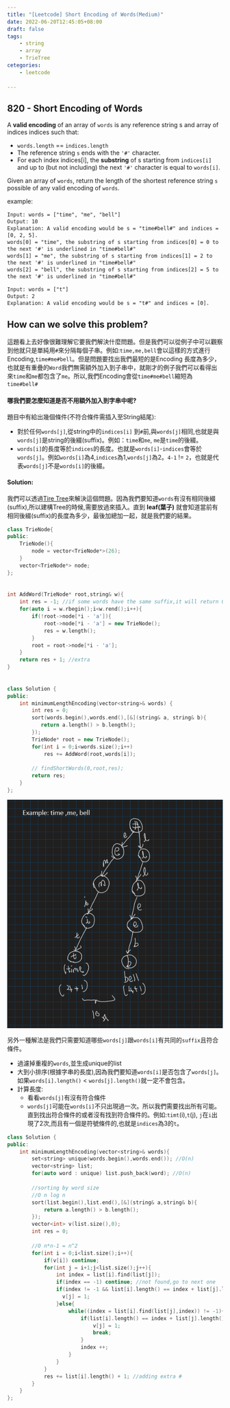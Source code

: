```yaml
---
title: "[Leetcode] Short Encoding of Words(Medium)"
date: 2022-06-20T12:45:05+08:00
draft: false
tags:
    - string
    - array
    - TrieTree
cetegories:
    - leetcode

---
```


## 820 - Short Encoding of Words
A **valid encoding** of an array of `words` is any reference string s and array of indices indices such that:  

* `words.length` == `indices.length`
* The reference string `s` ends with the `'#'` character.
* For each index indices[i], the **substring** of s starting from `indices[i]` and up to (but not including) the next `'#'` character is equal to `words[i]`.
  
Given an array of `words`, return the length of the shortest reference string `s` possible of any valid encoding of `words`.

example:  
```
Input: words = ["time", "me", "bell"]
Output: 10
Explanation: A valid encoding would be s = "time#bell#" and indices = [0, 2, 5].
words[0] = "time", the substring of s starting from indices[0] = 0 to the next '#' is underlined in "time#bell#"
words[1] = "me", the substring of s starting from indices[1] = 2 to the next '#' is underlined in "time#bell#"
words[2] = "bell", the substring of s starting from indices[2] = 5 to the next '#' is underlined in "time#bell#"
```

```
Input: words = ["t"]
Output: 2
Explanation: A valid encoding would be s = "t#" and indices = [0].
```

## How can we solve this problem?
這題看上去好像很難理解它要我們解決什麼問題。但是我們可以從例子中可以觀察到他就只是單純用`#`來分隔每個子串。例如:`time,me,bell`會以這樣的方式進行Encoding,`time#me#bell`。但是問題要找出我們最短的是Encoding 長度為多少，也就是有重疊的`Word`我們無需額外加入到子串中，就剛才的例子我們可以看得出來`time`和`me`都包含了`me`。所以,我們Encoding會從`time#me#bell`縮短為`time#bell#`

#### 哪我們要怎麼知道是否不用額外加入到字串中呢?
題目中有給出幾個條件(不符合條件需插入至String結尾):  
* 對於任何`words[j]`,從string中的`indices[i]` 到`#`前,與`words[j]`相同,也就是與`words[j]`是string的後綴(suffix)。例如：`time`和`me`, `me`是`time`的後綴。
* `words[i]`的長度等於`indices`的長度。也就是`words[i]`-`indices`會等於`words[j]`。例如`words[i]`為4,`indices`為1,`words[j]`為2。`4-1` != `2`，也就是代表`words[j]`不是`words[i]`的後綴。

#### Solution:
我們可以透過[Tire Tree](/notes/trietree)來解決這個問題。因為我們要知道`words`有沒有相同後綴(suffix),所以建構Tree的時候,需要放過來插入。直到 **leaf(葉子)** 就會知道當前有相同後綴(suffix)的長度為多少，最後加總加一起，就是我們要的結果。

```c++
class TrieNode{
public:
    TrieNode(){
        node = vector<TrieNode*>(26);
    }
    vector<TrieNode*> node; 
};

    
int AddWord(TrieNode* root,string& w){
    int res = -1; //if some words have the same suffix,it will return 0 ,-1+'#' = 0
    for(auto i = w.rbegin();i<w.rend();i++){
        if(!root->node[*i - 'a']){
            root->node[*i - 'a'] = new TrieNode();
            res = w.length();
        }
        root = root->node[*i - 'a'];
    }
    return res + 1; //extra 
}


class Solution {
public:
    int minimumLengthEncoding(vector<string>& words) {
        int res = 0;
        sort(words.begin(),words.end(),[&](string& a, string& b){
           return a.length() > b.length();
        });
        TrieNode* root = new TrieNode();
        for(int i = 0;i<words.size();i++)
            res += AddWord(root,words[i]);
        
        // findShortWords(0,root,res);
        return res;
    }
};
```
![TireTree](/imgs-custom/leetcodesHelper/leetcode802.png)


另外一種解法是我們只需要知道哪些`words[j]`跟`words[i]`有共同的`suffix`且符合條件。
* 過濾掉重複的`words`,並生成unique的list
* 大到小排序(根據字串的長度),因為我們要知道`words[i]`是否包含了`words[j]`。如果`words[i].length()` < `words[j].length()`就一定不會包含。
* 計算長度:
    * 看看`words[j]`有沒有符合條件
    * `words[j]`可能在`words[i]`不只出現過一次。所以我們需要找出所有可能。直到找出符合條件的或者沒有找到符合條件的。例如:`timt`(i),`t`(j), `j`在`i`出現了2次,而且有一個是符號條件的,也就是`indices`為3的`t`。

```c++
class Solution {
public:
    int minimumLengthEncoding(vector<string>& words){
        set<string> unique(words.begin(),words.end()); //O(n)
        vector<string> list;
        for(auto word : unique) list.push_back(word); //O(n)
        
        //sorting by word size
        //O n log n
        sort(list.begin(),list.end(),[&](string& a,string& b){
            return a.length() > b.length();
        });
        vector<int> v(list.size(),0);
        int res = 0;

        //O n*n-1 = n^2
        for(int i = 0;i<list.size();i++){
            if(v[i]) continue;
            for(int j = i+1;j<list.size();j++){
                int index = list[i].find(list[j]);
                if(index == -1) continue; //not found,go to next one
                if(index != -1 && list[i].length() == index + list[j].length()){
                  v[j] = 1;
                }else{
                    while((index = list[i].find(list[j],index)) != -1){ 
                        if(list[i].length() == index + list[j].length()) {
                            v[j] = 1;
                            break;
                        }
                        index ++;
                    }
                }
            }
            res += list[i].length() + 1; //adding extra #
        }
    }
};
```